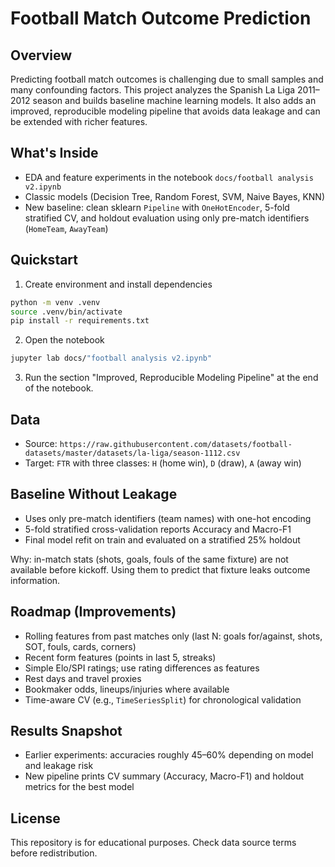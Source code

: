 # Football Match Outcome Prediction

## Overview

Predicting football match outcomes is challenging due to small samples and many confounding factors. This project analyzes the Spanish La Liga 2011–2012 season and builds baseline machine learning models. It also adds an improved, reproducible modeling pipeline that avoids data leakage and can be extended with richer features.

## What's Inside

- EDA and feature experiments in the notebook `docs/football analysis v2.ipynb`
- Classic models (Decision Tree, Random Forest, SVM, Naive Bayes, KNN)
- New baseline: clean sklearn `Pipeline` with `OneHotEncoder`, 5-fold stratified CV, and holdout evaluation using only pre-match identifiers (`HomeTeam`, `AwayTeam`)

## Quickstart

1) Create environment and install dependencies

```bash
python -m venv .venv
source .venv/bin/activate
pip install -r requirements.txt
```

2) Open the notebook

```bash
jupyter lab docs/"football analysis v2.ipynb"
```

3) Run the section "Improved, Reproducible Modeling Pipeline" at the end of the notebook.

## Data

- Source: `https://raw.githubusercontent.com/datasets/football-datasets/master/datasets/la-liga/season-1112.csv`
- Target: `FTR` with three classes: `H` (home win), `D` (draw), `A` (away win)

## Baseline Without Leakage

- Uses only pre-match identifiers (team names) with one-hot encoding
- 5-fold stratified cross-validation reports Accuracy and Macro-F1
- Final model refit on train and evaluated on a stratified 25% holdout

Why: in-match stats (shots, goals, fouls of the same fixture) are not available before kickoff. Using them to predict that fixture leaks outcome information.

## Roadmap (Improvements)

- Rolling features from past matches only (last N: goals for/against, shots, SOT, fouls, cards, corners)
- Recent form features (points in last 5, streaks)
- Simple Elo/SPI ratings; use rating differences as features
- Rest days and travel proxies
- Bookmaker odds, lineups/injuries where available
- Time-aware CV (e.g., `TimeSeriesSplit`) for chronological validation

## Results Snapshot

- Earlier experiments: accuracies roughly 45–60% depending on model and leakage risk
- New pipeline prints CV summary (Accuracy, Macro-F1) and holdout metrics for the best model

## License

This repository is for educational purposes. Check data source terms before redistribution.
